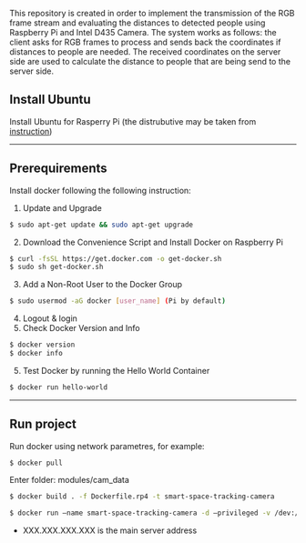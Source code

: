 This repository is created in order to implement the transmission of the RGB frame stream and evaluating the distances to detected people using Raspberry Pi and Intel D435 Camera. The system works as follows: the client asks for RGB frames to process and sends back the coordinates if distances to people are needed. The received coordinates on the server side are used to calculate the distance to people that are being send to the server side.

## Install Ubuntu
Install Ubuntu for Rasperry Pi (the distrubutive may be taken from [instruction](https://ubuntu.com/download/raspberry-pi))


----

## Prerequirements
Install docker following the following instruction:
1. Update and Upgrade 
```bash
$ sudo apt-get update && sudo apt-get upgrade
```
2. Download the Convenience Script and Install Docker on Raspberry Pi
```bash
$ curl -fsSL https://get.docker.com -o get-docker.sh
$ sudo sh get-docker.sh
```
3. Add a Non-Root User to the Docker Group
```bash
$ sudo usermod -aG docker [user_name] (Pi by default)
```
4. Logout & login
5. Check Docker Version and Info
```bash
$ docker version
$ docker info
```
5. Test Docker by running the Hello World Container
```bash
$ docker run hello-world
```
----

## Run project 
Run docker using network parametres, for example:
```bash
$ docker pull 
```
Enter folder: modules/cam_data
```bash
$ docker build . -f Dockerfile.rp4 -t smart-space-tracking-camera
```
```bash
$ docker run —name smart-space-tracking-camera -d —privileged -v /dev:/dev -e SMART_SPACE_TRACKING_REDIS_PORT_6379_TCP_ADDR="XXX.XXX.XXX.XXX" smart-space-tracking-camera
```
- XXX.XXX.XXX.XXX is the main server address
